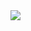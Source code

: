 <img src="https://api.memegen.link/images/stonks/Muy_bien!/Los_test_funcionaron_correctamente!.png" />